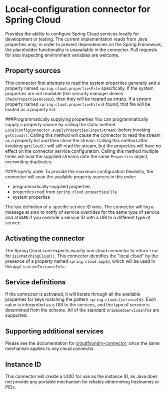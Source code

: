 Local-configuration connector for Spring Cloud
=======================================

Provides the ability to configure Spring Cloud services locally for development or testing.
The current implementation reads from Java properties only; in order to prevent dependencies
on the Spring Framework, the placeholder functionality is unavailable in the connector.
Pull requests for also inspecting environment variables are welcome.

Property sources
----------------
This connector first attempts to read the system properties generally and a property named
`spring.cloud.propertiesFile` specifically. If the system properties are not readable
(the security manager denies `checkPropertiesAccess`), then they will be treated as empty.
If a system property named `spring.cloud.propertiesFile` is found, that file will be loaded
as a property list.

###Programmatically supplying properties
You can programmatically supply a property source by calling the static method
`LocalConfigConnector.supplyProperties(InputStream)` before invoking `getCloud()`.
Calling this method will cause the connector to read the stream as a property list
and then close the stream. Calling this method after invoking `getCloud()` will
still read the stream, but the properties will have no effect on the connector
service configuration. Calling this method multiple times will load the supplied
streams onto the same `Properties` object, overwriting duplicates.

###Property order
To provide the maximum configuration flexibility, the connector will scan the available
property sources in this order:

- programmatically-supplied properties
- properties read from `spring.cloud.propertiesFile`
- system properties

The last definition of a specific service ID wins. The connector will log a message at
`INFO` to notify of service overrides for the same type of service and at `WARN` if you
override a service ID with a URI to a different type of service.

Activating the connector
------------------------
The Spring Cloud core expects exactly one cloud connector to return `true` for
`isInMatchingCloud()`. This connector identifies the "local cloud" by the presence of
a property named `spring.cloud.appId`, which will be used in the `ApplicationInstanceInfo`.

Service definitions
-------------------
If the connector is activated, it will iterate through all the available properties
for keys matching the pattern `spring.cloud.{serviceId}`. Each value is interpreted as a URI
to the services, and the type of service is determined from the scheme. All of the standard
`UriBasedServiceInfo`s are supported.

Supporting additional services
------------------------------
Please see the documentation for [cloudfoundry-connector](../spring-cloud-cloudfoundry-connector), since the same
mechanism applies to any cloud connector.

Instance ID
-----------
This connector will create a UUID for use as the instance ID, as Java does not provide
any portable mechanism for reliably determining hostnames or PIDs.